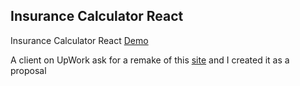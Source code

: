 ## Insurance Calculator React

Insurance Calculator React <a href="md-insurance-calculator.herokuapp.com">Demo</a>

A client on UpWork ask for a remake of this <a href="https://lifehappens.org/insurance-overview/life-insurance/calculate-your-needs/">site</a> and I created it as a proposal
